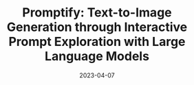 ---
title: "Promptify: Text-to-Image Generation through Interactive Prompt Exploration with Large Language Models"
authors: "Stephen Brade, Bryan Wang, Mauricio Sousa, Sageev Oore, and Tovi Grossman"
collection: publications
permalink: /publication/Promptify
date: 2023-04-07
venue: 'ACM UIST'
paperurl: 'https://arxiv.org/abs/2304.09337'
citation: "Stephen Brade, Bryan Wang, Mauricio Sousa, Sageev Oore, and Tovi Grossman. 2023. Promptify: Text-to-Image Generation through Interactive Prompt Exploration with Large Language Models."
---